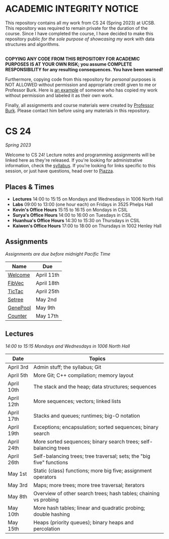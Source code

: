 # ACADEMIC INTEGRITY NOTICE
This repository contains all my work from CS 24 (Spring 2023) at UCSB. This repository was required to remain private for the duration of the course. Since I have completed the course, I have decided to make this repository public _for the sole purpose of showcasing my work_ with data structures and algorithms.

##
**COPYING ANY CODE FROM THIS REPOSITORY FOR ACADEMIC PURPOSES IS AT YOUR OWN RISK; you assume COMPLETE RESPONSIBILITY for any resulting consequences. You have been warned!**

Furthermore, copying code from this repository for _personal_ purposes is NOT ALLOWED without permission and appropriate credit given to me or Professor Burk. Here is [an example](https://github.com/elijahelephant/connections) of someone who has copied my work without permission and labeled it as their own work.

Finally, all assignments and course materials were created by [Professor Burk](https://github.com/xavierholt). Please contact him before using any materials in this repository.

# CS 24
_Spring 2023_

Welcome to CS 24!  Lecture notes and programming assignments will be linked here
as they're released. If you're looking for administrative information, check the
[syllabus](Syllabus.md).  If you're looking for links specific to this session,
or just have questions, head over to [Piazza](https://piazza.com/ucsb/spring2023/cs24).


## Places & Times

- **Lectures**  14:00 to 15:15 on Mondays and Wednesdays in 1006 North Hall
- **Labs**  09:00 to 13:00 (one hour each) on Fridays in 3525 Phelps Hall
- **Kevin's Office Hours**    15:15 to 16:15 on Mondays in CSIL
- **Surya's Office Hours**    14:00 to 16:00 on Tuesdays in CSIL
- **Huanhua's Office Hours**  14:30 to 15:30 on Thursdays in CSIL
- **Kaiwen's Office Hours**   17:00 to 18:00 on Thursdays in 1002 Henley Hall


## Assignments

_Assignments are due before midnight Pacific Time_

| Name                 | Due
|----------------------|------------
| [Welcome](welcome)   | April 11th
| [FibVec](fibvec)     | April 18th
| [TicTac](tictac)     | April 25th
| [Setree](setree)     | May    2nd
| [GenePool](genepool) | May    9th
| [Counter](counter)   | May   17th


## Lectures

_14:00 to 15:15 Mondays and Wednesdays in 1006 North Hall_

| Date           | Topics
|----------------|--------
| April      3rd | Admin stuff; the syllabus; Git
| April      5th | More Git; C++ compilation; memory layout
| April     10th | The stack and the heap; data structures; sequences
| April     12th | More sequences; vectors; linked lists
| April     17th | Stacks and queues; runtimes; big-O notation
| April     19th | Exceptions; encapsulation; sorted sequences; binary search
| April     24th | More sorted sequences; binary search trees; self-balancing trees
| April     26th | Self-balancing trees; tree traversal; sets; the "big five" functions
| May        1st | Static (class) functions; more big five; assignment operators
| May        3rd | Maps; more trees; more tree traversal; iterators
| May        8th | Overview of other search trees; hash tables; chaining vs probing
| May       10th | More hash tables; linear and quadratic probing; double hashing
| May       15th | Heaps (priority queues); binary heaps and percolation
